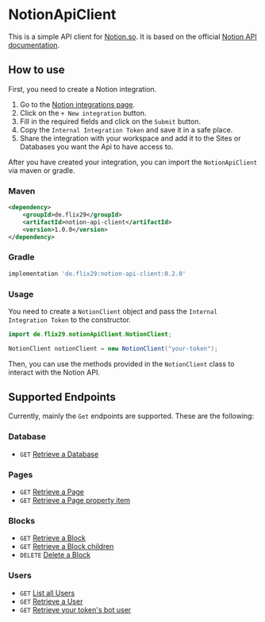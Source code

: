 # NotionApiClient

This is a simple API client for <a href="https://www.notion.so">Notion.so</a>. It is based on the
official <a href="https://developers.notion.com/reference/intro">Notion API documentation</a>.

## How to use

First, you need to create a Notion integration.

1. Go to the <a href="https://www.notion.so/my-integrations" target="_blank">Notion integrations page</a>.
2. Click on the `+ New integration` button.
3. Fill in the required fields and click on the `Submit` button.
4. Copy the `Internal Integration Token` and save it in a safe place.
5. Share the integration with your workspace and add it to the Sites or Databases you want the Api to have access to.

After you have created your integration, you can import the `NotionApiClient` via maven or gradle.
### Maven
```xml
<dependency>
    <groupId>de.flix29</groupId>
    <artifactId>notion-api-client</artifactId>
    <version>1.0.0</version>
</dependency>
```

### Gradle
```groovy
implementation 'de.flix29:notion-api-client:0.2.0'
```

### Usage
You need to create a `NotionClient` object and pass the `Internal Integration Token` to the constructor.

```java
import de.flix29.notionApiClient.NotionClient;

NotionClient notionClient = new NotionClient("your-token");
```
Then, you can use the methods provided in the `NotionClient` class to interact with the Notion API.

## Supported Endpoints
Currently, mainly the `Get` endpoints are supported. These are the following:

### Database

- `GET` <a href="https://developers.notion.com/reference/retrieve-a-database">Retrieve a Database</a>

### Pages

- `GET` <a href="https://developers.notion.com/reference/retrieve-a-page">Retrieve a Page</a>
- `GET` <a href="https://developers.notion.com/reference/retrieve-a-page-property">Retrieve a Page property item</a>

### Blocks

- `GET` <a href="https://developers.notion.com/reference/retrieve-a-block">Retrieve a Block</a>
- `GET` <a href="https://developers.notion.com/reference/get-block-children">Retrieve a Block children</a>
- `DELETE` <a href="https://developers.notion.com/reference/delete-a-block">Delete a Block</a>

### Users

- `GET` <a href="https://developers.notion.com/reference/get-users">List all Users</a>
- `GET` <a href="https://developers.notion.com/reference/get-user">Retrieve a User</a>
- `GET` <a href="https://developers.notion.com/reference/get-self">Retrieve your token's bot user</a>
